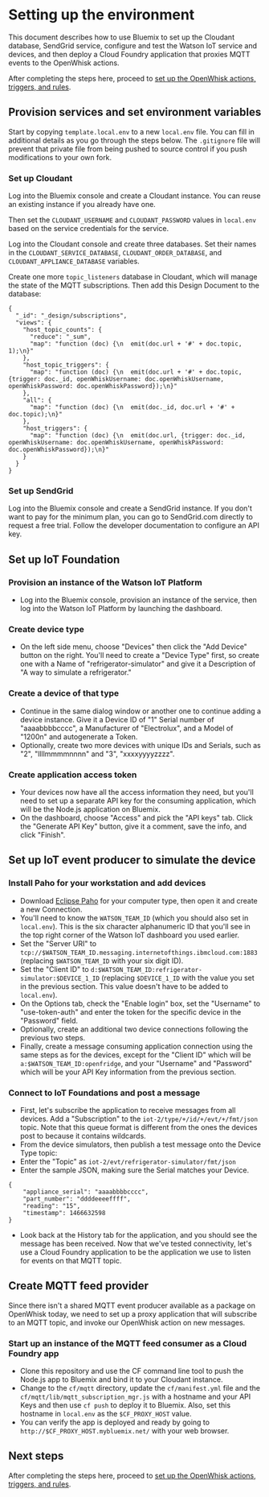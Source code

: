 # Setting up the environment
This document describes how to use Bluemix to set up the Cloudant database, SendGrid service, configure and test the Watson IoT service and devices, and then deploy a Cloud Foundry application that proxies MQTT events to the OpenWhisk actions.

After completing the steps here, proceed to [set up the OpenWhisk actions, triggers, and rules](OPENWHISK.md).

## Provision services and set environment variables
Start by copying `template.local.env` to a new `local.env` file. You can fill in additional details as you go through the steps below. The `.gitignore` file will prevent that private file from being pushed to source control if you push modifications to your own fork.

### Set up Cloudant
Log into the Bluemix console and create a Cloudant instance. You can reuse an existing instance if you already have one.

Then set the `CLOUDANT_USERNAME` and `CLOUDANT_PASSWORD` values in `local.env` based on the service credentials for the service.

Log into the Cloudant console and create three databases. Set their names in the `CLOUDANT_SERVICE_DATABASE`, `CLOUDANT_ORDER_DATABASE`, and `CLOUDANT_APPLIANCE_DATABASE` variables.

Create one more `topic_listeners` database in Cloudant, which will manage the state of the MQTT subscriptions. Then add this Design Document to the database:

```
{
  "_id": "_design/subscriptions",
  "views": {
    "host_topic_counts": {
      "reduce": "_sum",
      "map": "function (doc) {\n  emit(doc.url + '#' + doc.topic, 1);\n}"
    },
    "host_topic_triggers": {
      "map": "function (doc) {\n  emit(doc.url + '#' + doc.topic, {trigger: doc._id, openWhiskUsername: doc.openWhiskUsername, openWhiskPassword: doc.openWhiskPassword});\n}"
    },
    "all": {
      "map": "function (doc) {\n  emit(doc._id, doc.url + '#' + doc.topic);\n}"
    },
    "host_triggers": {
      "map": "function (doc) {\n  emit(doc.url, {trigger: doc._id, openWhiskUsername: doc.openWhiskUsername, openWhiskPassword: doc.openWhiskPassword});\n}"
    }
  }
}
```

### Set up SendGrid
Log into the Bluemix console and create a SendGrid instance. If you don't want to pay for the minimum plan, you can go to SendGrid.com directly to request a free trial. Follow the developer documentation to configure an API key.

## Set up IoT Foundation

### Provision an instance of the Watson IoT Platform
* Log into the Bluemix console, provision an instance of the service, then log into the Watson IoT Platform by launching the dashboard.

### Create device type
* On the left side menu, choose "Devices" then click the "Add Device" button on the right. You'll need to create a "Device Type" first, so create one with a Name of "refrigerator-simulator" and give it a Description of "A way to simulate a refrigerator."

### Create a device of that type
* Continue in the same dialog window or another one to continue adding a device instance. Give it a Device ID of "1" Serial number of "aaaabbbbcccc", a Manufacturer of "Electrolux", and a Model of "1200n" and autogenerate a Token.
* Optionally, create two more devices with unique IDs and Serials, such as "2", "llllmmmmnnnn" and "3", "xxxxyyyyzzzz".

### Create application access token
* Your devices now have all the access information they need, but you'll need to set up a separate API key for the consuming application, which will be the Node.js application on Bluemix.
* On the dashboard, choose "Access" and pick the "API keys" tab. Click the "Generate API Key" button, give it a comment, save the info, and click "Finish".

## Set up IoT event producer to simulate the device

### Install Paho for your workstation and add devices
* Download [Eclipse Paho](http://www.eclipse.org/paho/) for your computer type, then open it and create a new Connection.
* You'll need to know the `WATSON_TEAM_ID` (which you should also set in `local.env`). This is the six character alphanumeric ID that you'll see in the top right corner of the Watson IoT dashboard you used earlier.
* Set the "Server URI" to `tcp://$WATSON_TEAM_ID.messaging.internetofthings.ibmcloud.com:1883` (replacing `$WATSON_TEAM_ID` with your six digit ID).
* Set the "Client ID" to `d:$WATSON_TEAM_ID:refrigerator-simulator:$DEVICE_1_ID` (replacing `$DEVICE_1_ID` with the value you set in the previous section. This value doesn't have to be added to `local.env`).
* On the Options tab, check the "Enable login" box, set the "Username" to "use-token-auth" and enter the token for the specific device in the "Password" field.
* Optionally, create an additional two device connections following the previous two steps.
* Finally, create a message consuming application connection using the same steps as for the devices, except for the "Client ID" which will be `a:$WATSON_TEAM_ID:openfridge`, and your "Username" and "Password" which will be your API Key information from the previous section.

### Connect to IoT Foundations and post a message
* First, let's subscribe the application to receive messages from all devices. Add a "Subscription" to the `iot-2/type/+/id/+/evt/+/fmt/json` topic. Note that this queue format is different from the ones the devices post to because it contains wildcards.
* From the device simulators, then publish a test message onto the Device Type topic:
* Enter the "Topic" as `iot-2/evt/refrigerator-simulator/fmt/json`
* Enter the sample JSON, making sure the Serial matches your Device.
```
{
    "appliance_serial": "aaaabbbbcccc",
    "part_number": "ddddeeeeffff",
    "reading": "15",
    "timestamp": 1466632598
}
```
* Look back at the History tab for the application, and you should see the message has been received. Now that we've tested connectivity, let's use a Cloud Foundry application to be the application we use to listen for events on that MQTT topic.

## Create MQTT feed provider
Since there isn't a shared MQTT event producer available as a package on OpenWhisk today, we need to set up a proxy application that will subscribe to an MQTT topic, and invoke our OpenWhisk action on new messages.

### Start up an instance of the MQTT feed consumer as a Cloud Foundry app
* Clone this repository and use the CF command line tool to push the Node.js app to Bluemix and bind it to your Cloudant instance.
* Change to the `cf/mqtt` directory, update the `cf/manifest.yml` file and the `cf/mqtt/lib/mqtt_subscription_mgr.js` with a hostname and your API Keys and then use `cf push` to deploy it to Bluemix. Also, set this hostname in `local.env` as the `$CF_PROXY_HOST` value.
* You can verify the app is deployed and ready by going to `http://$CF_PROXY_HOST.mybluemix.net/` with your web browser.

## Next steps
After completing the steps here, proceed to [set up the OpenWhisk actions, triggers, and rules](OPENWHISK.md).
